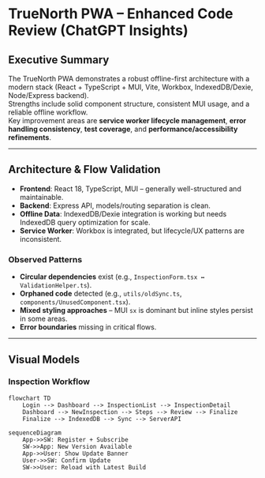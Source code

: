 # TrueNorth PWA – Enhanced Code Review (ChatGPT Insights)

## Executive Summary

The TrueNorth PWA demonstrates a robust offline-first architecture with a modern stack (React + TypeScript + MUI, Vite, Workbox, IndexedDB/Dexie, Node/Express backend).  
Strengths include solid component structure, consistent MUI usage, and a reliable offline workflow.  
Key improvement areas are **service worker lifecycle management**, **error handling consistency**, **test coverage**, and **performance/accessibility refinements**.

---

## Architecture & Flow Validation

- **Frontend**: React 18, TypeScript, MUI – generally well-structured and maintainable.  
- **Backend**: Express API, models/routing separation is clean.  
- **Offline Data**: IndexedDB/Dexie integration is working but needs IndexedDB query optimization for scale.  
- **Service Worker**: Workbox is integrated, but lifecycle/UX patterns are inconsistent.

### Observed Patterns

- **Circular dependencies** exist (e.g., `InspectionForm.tsx ↔ ValidationHelper.ts`).  
- **Orphaned code** detected (e.g., `utils/oldSync.ts`, `components/UnusedComponent.tsx`).  
- **Mixed styling approaches** – MUI `sx` is dominant but inline styles persist in some areas.  
- **Error boundaries** missing in critical flows.  

---

## Visual Models

### Inspection Workflow
```mermaid
flowchart TD
    Login --> Dashboard --> InspectionList --> InspectionDetail
    Dashboard --> NewInspection --> Steps --> Review --> Finalize
    Finalize --> IndexedDB --> Sync --> ServerAPI

sequenceDiagram
    App->>SW: Register + Subscribe
    SW->>App: New Version Available
    App->>User: Show Update Banner
    User->>SW: Confirm Update
    SW->>User: Reload with Latest Build
```
